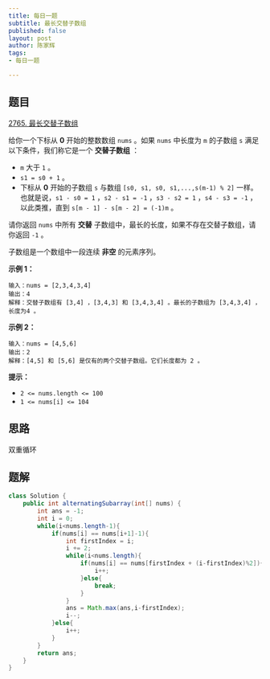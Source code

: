 ```yaml
---
title: 每日一题
subtitle: 最长交替子数组
published: false
layout: post
author: 陈家辉
tags:
- 每日一题

---
```


## 题目

[2765. 最长交替子数组](https://leetcode.cn/problems/longest-alternating-subarray/)

给你一个下标从 **0** 开始的整数数组 `nums` 。如果 `nums` 中长度为 `m` 的子数组 `s` 满足以下条件，我们称它是一个 **交替子数组** ：

- `m` 大于 `1` 。
- `s1 = s0 + 1` 。
- 下标从 **0** 开始的子数组 `s` 与数组 `[s0, s1, s0, s1,...,s(m-1) % 2]` 一样。也就是说，`s1 - s0 = 1` ，`s2 - s1 = -1` ，`s3 - s2 = 1` ，`s4 - s3 = -1` ，以此类推，直到 `s[m - 1] - s[m - 2] = (-1)m` 。

请你返回 `nums` 中所有 **交替** 子数组中，最长的长度，如果不存在交替子数组，请你返回 `-1` 。

子数组是一个数组中一段连续 **非空** 的元素序列。

 

**示例 1：**

```
输入：nums = [2,3,4,3,4]
输出：4
解释：交替子数组有 [3,4] ，[3,4,3] 和 [3,4,3,4] 。最长的子数组为 [3,4,3,4] ，长度为4 。
```

**示例 2：**

```
输入：nums = [4,5,6]
输出：2
解释：[4,5] 和 [5,6] 是仅有的两个交替子数组。它们长度都为 2 。
```

 

**提示：**

- `2 <= nums.length <= 100`
- `1 <= nums[i] <= 104`

## 思路

双重循环

## 题解

```java
class Solution {
    public int alternatingSubarray(int[] nums) {
        int ans = -1;
        int i = 0;
        while(i<nums.length-1){
            if(nums[i] == nums[i+1]-1){
                int firstIndex = i;
                i += 2;
                while(i<nums.length){
                    if(nums[i] == nums[firstIndex + (i-firstIndex)%2]){
                        i++;
                    }else{
                        break;
                    }
                }
                ans = Math.max(ans,i-firstIndex);
                i--;
            }else{
                i++;
            }
        }
        return ans;
    }
}
```

